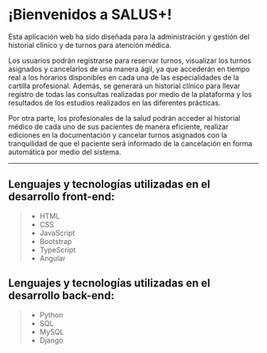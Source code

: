 # ¡Bienvenidos a SALUS+!

Esta aplicación web ha sido diseñada para la administración y gestión del historial clínico y de turnos para atención médica.

Los usuarios podrán registrarse para reservar turnos, visualizar los turnos asignados y cancelarlos de una manera ágil, ya que accederán en tiempo real a los horarios disponibles en cada una de las especialidades de la cartilla profesional. Además, se generará un historial clínico para llevar registro de todas las consultas realizadas por medio de la plataforma y los resultados de los estudios realizados en las diferentes prácticas.

Por otra parte, los profesionales de la salud podrán acceder al historial médico de cada uno de sus pacientes de manera eficiente, realizar ediciones en la documentación y cancelar turnos asignados con la tranquilidad de que el paciente será informado de la cancelación en forma automática por medio del sistema.

***

## Lenguajes y tecnologías utilizadas en el desarrollo front-end:
> * HTML
> * CSS
> * JavaScript
> * Bootstrap
> * TypeScript
> * Angular

## Lenguajes y tecnologías utilizadas en el desarrollo back-end:
> * Python
> * SQL
> * MySQL
> * Django